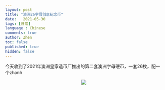 ```yaml
---
layout: post
title: "澳洲26字母创意纪念币"
date:   2021-05-30
tags: [日常]
language : Chinese
comments: true
author: Zhen
toc: false
published: true
hidden: false
---
```

今天收到了2021年澳洲皇家造币厂推出的第二套澳洲字母硬币，一套26枚，配一个zhanh
<p align="center"> <img src="{{ site.imageurl }}/机场五边图.jpg"> </p> 

<!--stackedit_data:
eyJoaXN0b3J5IjpbLTE5NjY2NzIzMF19
-->